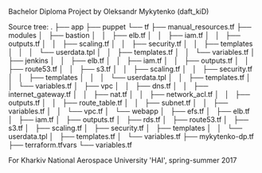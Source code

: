 Bachelor Diploma Project
by Oleksandr Mykytenko (daft_kiD)

Source tree:
.
├── app
├── puppet
└── tf
    ├── manual_resources.tf
    ├── modules
    │   ├── bastion
    │   │   ├── elb.tf
    │   │   ├── iam.tf
    │   │   ├── outputs.tf
    │   │   ├── scaling.tf
    │   │   ├── security.tf
    │   │   ├── templates
    │   │   │   └── userdata.tpl
    │   │   ├── templates.tf
    │   │   └── variables.tf
    │   ├── jenkins
    │   │   ├── elb.tf
    │   │   ├── iam.tf
    │   │   ├── outputs.tf
    │   │   ├── route53.tf
    │   │   ├── s3.tf
    │   │   ├── scaling.tf
    │   │   ├── security.tf
    │   │   ├── templates
    │   │   │   └── userdata.tpl
    │   │   ├── templates.tf
    │   │   └── variables.tf
    │   ├── vpc
    │   │   ├── dns.tf
    │   │   ├── internet_gateway.tf
    │   │   ├── nat.tf
    │   │   ├── network_acl.tf
    │   │   ├── outputs.tf
    │   │   ├── route_table.tf
    │   │   ├── subnet.tf
    │   │   ├── variables.tf
    │   │   └── vpc.tf
    │   └── webapp
    │       ├── efs.tf
    │       ├── elb.tf
    │       ├── iam.tf
    │       ├── outputs.tf
    │       ├── rds.tf
    │       ├── route53.tf
    │       ├── s3.tf
    │       ├── scaling.tf
    │       ├── security.tf
    │       ├── templates
    │       │   └── userdata.tpl
    │       ├── templates.tf
    │       └── variables.tf
    ├── mykytenko-dp.tf
    ├── terraform.tfvars
    └── variables.tf

For Kharkiv National Aerospace University 'HAI', spring-summer 2017
